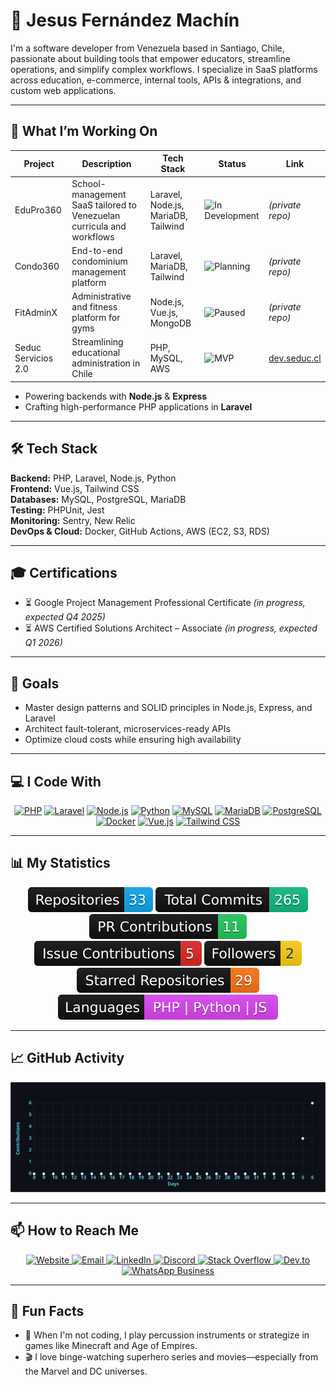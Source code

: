 # 👋 Jesus Fernández Machín

I'm a software developer from Venezuela based in Santiago, Chile, passionate about building tools that empower educators, streamline operations, and simplify complex workflows. I specialize in SaaS platforms across education, e-commerce, internal tools, APIs & integrations, and custom web applications.

---

## 🚀 What I’m Working On

| Project         | Description                                                  | Tech Stack                    | Status                                    | Link                                 |
| --------------- | ------------------------------------------------------------ | ----------------------------- | ----------------------------------------- | ------------------------------------ |
| EduPro360       | School-management SaaS tailored to Venezuelan curricula and workflows | Laravel, Node.js, MariaDB, Tailwind | ![In Development](https://img.shields.io/badge/status-in--development-blue) | *(private repo)* |
| Condo360        | End-to-end condominium management platform                   | Laravel, MariaDB, Tailwind      | ![Planning](https://img.shields.io/badge/status-planning-lightgrey)         | *(private repo)* |
| FitAdminX       | Administrative and fitness platform for gyms                 | Node.js, Vue.js, MongoDB        | ![Paused](https://img.shields.io/badge/status-paused-yellow)                | *(private repo)* |
| Seduc Servicios 2.0 | Streamlining educational administration in Chile        | PHP, MySQL, AWS               | ![MVP](https://img.shields.io/badge/status-MVP-success)                     | [dev.seduc.cl](https://dev.seduc.cl) |

- Powering backends with **Node.js** & **Express**  
- Crafting high-performance PHP applications in **Laravel**

---

## 🛠️ Tech Stack

**Backend:** PHP, Laravel, Node.js, Python  
**Frontend:** Vue.js, Tailwind CSS  
**Databases:** MySQL, PostgreSQL, MariaDB  
**Testing:** PHPUnit, Jest  
**Monitoring:** Sentry, New Relic  
**DevOps & Cloud:** Docker, GitHub Actions, AWS (EC2, S3, RDS)

---

## 🎓 Certifications

- ⏳ Google Project Management Professional Certificate _(in progress, expected Q4 2025)_  
- ⏳ AWS Certified Solutions Architect – Associate _(in progress, expected Q1 2026)_

---

## 🎯 Goals

- Master design patterns and SOLID principles in Node.js, Express, and Laravel  
- Architect fault-tolerant, microservices-ready APIs  
- Optimize cloud costs while ensuring high availability

---

## 💻 I Code With

<div align="center">
  <a href="https://www.php.net/"><img src="https://img.shields.io/badge/PHP-8.3%2B-3B82F6?logo=php&logoColor=white&labelColor=101010" alt="PHP" /></a>
  <a href="https://laravel.com/"><img src="https://img.shields.io/badge/Laravel-11.x-F97316?logo=laravel&logoColor=white&labelColor=101010" alt="Laravel" /></a>
  <a href="https://nodejs.org/"><img src="https://img.shields.io/badge/Node.js-16.x-22C55E?logo=node.js&logoColor=white&labelColor=101010" alt="Node.js" /></a>
  <a href="https://www.python.org/"><img src="https://img.shields.io/badge/Python-3.x-3776AB?logo=python&logoColor=white&labelColor=101010" alt="Python" /></a>
  <a href="https://www.mysql.com/"><img src="https://img.shields.io/badge/MySQL-8.x-4479A1?logo=mysql&logoColor=white&labelColor=101010" alt="MySQL" /></a>
  <a href="https://mariadb.org/"><img src="https://img.shields.io/badge/MariaDB-10.x-003545?logo=mariadb&logoColor=white&labelColor=101010" alt="MariaDB" /></a>
  <a href="https://www.postgresql.org/"><img src="https://img.shields.io/badge/PostgreSQL-13.x-336791?logo=postgresql&logoColor=white&labelColor=101010" alt="PostgreSQL" /></a>
  <a href="https://www.docker.com/"><img src="https://img.shields.io/badge/Docker-24.x-2496ED?logo=docker&logoColor=white&labelColor=101010" alt="Docker" /></a>
  <a href="https://vuejs.org/"><img src="https://img.shields.io/badge/Vue.js-3.x-4FC08D?logo=vue.js&logoColor=white&labelColor=101010" alt="Vue.js" /></a>
  <a href="https://tailwindcss.com/"><img src="https://img.shields.io/badge/Tailwind_CSS-3.x-38B2AC?logo=tailwind-css&logoColor=white&labelColor=101010" alt="Tailwind CSS" /></a>
</div>

---

## 📊 My Statistics

<div align="center">
  <img src="./badges/public-repos.svg" alt="Repositories" title="Repositories" />
  <img src="./badges/total-commits.svg" alt="Total Commits" title="Total Commits"" />
  <img src="./badges/pr-contrib.svg" alt="PR Contributions" title="PR Contributions" />
  <img src="./badges/issue-contrib.svg" alt="Issue Contributions" title="Issue Contributions"  />
  <img src="./badges/followers.svg" alt="Followers" title="Followers" />
  <img src="./badges/starred.svg" alt="Starred Repositories" title="Starred Repositories" />
  <img src="./badges/languages.svg" alt="Languages" title="Languages"  />
</div>

---

## 📈 GitHub Activity

<div align="center">
  <img src="./README-activity.svg" alt="GitHub Activity Graph" style="max-width: 100%; height: auto;" />
</div>

---

## 📫 How to Reach Me

<div align="center">
  <a href="https://id3a.cl">
    <img src="https://img.shields.io/badge/Website-id3a.cl-F97316?logo=google-chrome&logoColor=white&labelColor=101010" alt="Website" />
  </a>
  <a href="mailto:jesus@id3a.cl">
    <img src="https://img.shields.io/badge/Email-jesus@id3a.cl-D44638?logo=gmail&logoColor=white&labelColor=101010" alt="Email" />
  </a>
  <a href="https://www.linkedin.com/in/jesusfernandezmachin/">
    <img src="https://img.shields.io/badge/LinkedIn-jesusfernandezmachin-0A66C2?logo=linkedin&logoColor=white&labelColor=101010" alt="LinkedIn" />
  </a>
  <a href="https://discord.com/channels/@me/1126741718113472563">
    <img src="https://img.shields.io/badge/Discord-jefm27-5865F2?logo=discord&logoColor=white&labelColor=101010" alt="Discord" />
  </a>
  <a href="https://stackoverflow.com/users/13946388/jesus-fernandez">
    <img src="https://img.shields.io/badge/StackOverflow-Jesus%20Fernandez-F48024?logo=stackoverflow&logoColor=white&labelColor=101010" alt="Stack Overflow" />
  </a>
  <a href="https://dev.to/jfernandez27">
    <img src="https://img.shields.io/badge/Dev.to-jfernandez27-0A0A0A?logo=dev.to&logoColor=white&labelColor=101010" alt="Dev.to" />
  </a>
  <a href="https://wa.me/56952246339">
    <img src="https://img.shields.io/badge/WhatsApp-%2B56%209%205224%206339-25D366?logo=whatsapp&logoColor=white&labelColor=101010" alt="WhatsApp Business" />
  </a>
</div>

---

## 🎵 Fun Facts

- 🥁 When I'm not coding, I play percussion instruments or strategize in games like Minecraft and Age of Empires.
- 🎬 I love binge-watching superhero series and movies—especially from the Marvel and DC universes.
